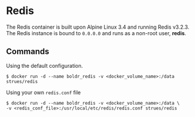 Redis
======
The Redis container is built upon Alpine Linux 3.4 and running Redis v3.2.3. The Redis
instance is bound to `0.0.0.0` and runs as a non-root user, **redis**.

Commands
----

Using the default configuration.
```
$ docker run -d --name boldr_redis -v <docker_volume_name>:/data strues/redis
```

Using your own `redis.conf` file
```
$ docker run -d --name boldr_redis -v <docker_volume_name>:/data \
-v <redis_conf_file>:/usr/local/etc/redis/redis.conf strues/redis
```
